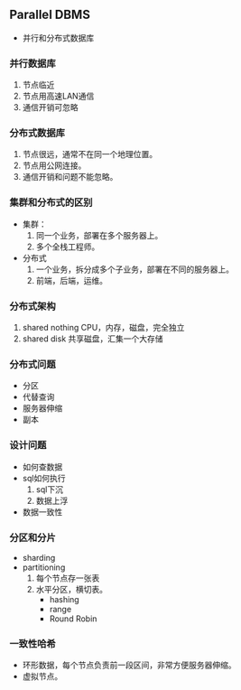## Parallel DBMS
- 并行和分布式数据库
### 并行数据库
1. 节点临近
2. 节点用高速LAN通信
3. 通信开销可忽略
### 分布式数据库
1. 节点很远，通常不在同一个地理位置。
2. 节点用公网连接。
3. 通信开销和问题不能忽略。
### 集群和分布式的区别
- 集群：
    1. 同一个业务，部署在多个服务器上。
    2. 多个全栈工程师。
- 分布式
    1. 一个业务，拆分成多个子业务，部署在不同的服务器上。
    2. 前端，后端，运维。
### 分布式架构
1. shared nothing CPU，内存，磁盘，完全独立
2. shared disk 共享磁盘，汇集一个大存储
### 分布式问题
- 分区
- 代替查询
- 服务器伸缩
- 副本
### 设计问题
- 如何查数据
- sql如何执行
  1. sql下沉
  2. 数据上浮
- 数据一致性
### 分区和分片
- sharding
- partitioning
    1. 每个节点存一张表
    2. 水平分区，横切表。
        - hashing
        - range
        - Round Robin
  
### 一致性哈希
- 环形数据，每个节点负责前一段区间，非常方便服务器伸缩。
- 虚拟节点。
